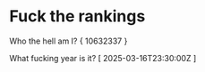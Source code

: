 # Fuck the rankings

Who the hell am I?
{ 10632337 }

What fucking year is it?
[ 2025-03-16T23:30:00Z ]
